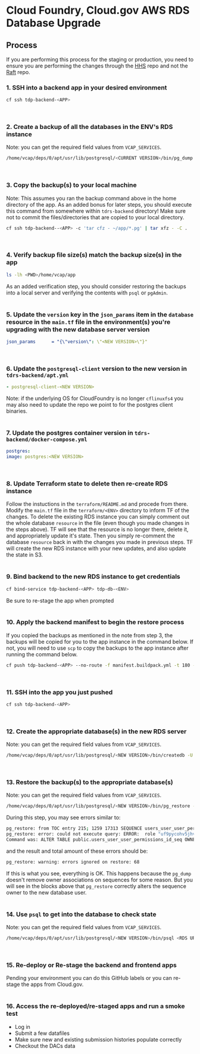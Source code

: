 # Cloud Foundry, Cloud.gov AWS RDS Database Upgrade

## Process

If you are performing this process for the staging or production, you need to ensure you are performing the changes through the [HHS](https://github.com/HHS/TANF-app) repo and not the [Raft](https://github.com/raft-tech/TANF-app) repo.
<br/>

### 1. SSH into a backend app in your desired environment
```bash
cf ssh tdp-backend-<APP>
```
<br/>

### 2. Create a backup of all the databases in the ENV's RDS instance
Note: you can get the required field values from `VCAP_SERVICES`.
```bash
/home/vcap/deps/0/apt/usr/lib/postgresql/<CURRENT VERSION>/bin/pg_dump -h <HOST> -p <PORT> -d <DB_NAME> -U <DB_USER> -F c --no-acl --no-owner -f <FILE_NAME>.pg
```
<br/>

### 3. Copy the backup(s) to your local machine
Note: This assumes you ran the backup command above in the home directory of the app. As an added bonus for later steps, you should execute this command from somewhere within `tdrs-backend` directory! Make sure not to commit the files/directories that are copied to your local directory.
```bash
cf ssh tdp-backend--<APP> -c 'tar cfz - ~/app/*.pg' | tar xfz - -C .
```
<br/>

### 4. Verify backup file size(s) match the backup size(s) in the app
```bash
ls -lh <PWD>/home/vcap/app
```
As an added verification step, you should consider restoring the backups into a local server and verifying the contents with `psql` or `pgAdmin`.
<br/><br/>

### 5. Update the `version` key in the `json_params` item in the `database` resource in the `main.tf` file in the environment(s) you're upgrading with the new database server version
```yaml
json_params      = "{\"version\": \"<NEW VERSION>\"}"
```
<br/>

### 6. Update the `postgresql-client` version to the new version in `tdrs-backend/apt.yml`
```yaml
- postgresql-client-<NEW VERSION>
```
Note: if the underlying OS for CloudFoundry is no longer `cflinuxfs4` you may also need to update the repo we point to for the postgres client binaries.
<br/><br/>

### 7. Update the postgres container version in `tdrs-backend/docker-compose.yml`
```yaml
postgres:
image: postgres:<NEW VERSION>
```
<br/>

### 8. Update Terraform state to delete then re-create RDS instance
Follow the instuctions in the `terraform/README.md` and procede from there. Modify the `main.tf` file in the `terraform/<ENV>` directory to inform TF of the changes. To delete the existing RDS instance you can simply comment out the whole database `resource` in the file (even though you made changes in the steps above). TF will see that the resource is no longer there, delete it, and appropriately update it's state. Then you simply re-comment the database `resource` back in with the changes you made in previous steps. TF will create the new RDS instance with your new updates, and also update the state in S3.
<br/><br/>

### 9. Bind backend to the new RDS instance to get credentials
```bash
cf bind-service tdp-backend-<APP> tdp-db-<ENV>
```
Be sure to re-stage the app when prompted
<br/><br/>

### 10. Apply the backend manifest to begin the restore process
If you copied the backups as mentioned in the note from step 3, the backups will be copied for you to the app instance in the command below. If not, you will need to use `scp` to copy the backups to the app instance after running the command below.
```bash
cf push tdp-backend-<APP> --no-route -f manifest.buildpack.yml -t 180 --strategy rolling
```
<br/>

### 11. SSH into the app you just pushed
```bash
cf ssh tdp-backend-<APP>
```
<br/>

### 12. Create the appropriate database(s) in the new RDS server
Note: you can get the required field values from `VCAP_SERVICES`.
```bash
/home/vcap/deps/0/apt/usr/lib/postgresql/<NEW VERSION>/bin/createdb -U <DB_USER> -h <HOST> <DB_NAME>
```
<br/>

### 13. Restore the backup(s) to the appropriate database(s)
Note: you can get the required field values from `VCAP_SERVICES`.
```bash
/home/vcap/deps/0/apt/usr/lib/postgresql/<NEW VERSION>/bin/pg_restore -p <PORT> -h <HOST> -U <DB_USER> -d <DB_NAME> <FILE_NAME>.pg
```
During this step, you may see errors similar to:
```bash
pg_restore: from TOC entry 215; 1259 17313 SEQUENCE users_user_user_permissions_id_seq uf9pycohv5jhv6zf
pg_restore: error: could not execute query: ERROR:  role "uf9pycohv5jhv6zf" does not exist
Command was: ALTER TABLE public.users_user_user_permissions_id_seq OWNER TO uf9pycohv5jhv6zf;
```
and the result and total amount of these errors should be:
```bash
pg_restore: warning: errors ignored on restore: 68
```
If this is what you see, everything is OK. This happens because the `pg_dump` doesn't remove owner associations on sequences for some reason. But you will see in the blocks above that `pg_restore` correctly alters the sequence owner to the new database user.
<br/><br/>

### 14. Use `psql` to get into the database to check state
Note: you can get the required field values from `VCAP_SERVICES`.
```bash
/home/vcap/deps/0/apt/usr/lib/postgresql/<NEW VERSION>/bin/psql <RDS URI>
```
<br/>

### 15. Re-deploy or Re-stage the backend and frontend apps
Pending your environment you can do this GitHub labels or you can re-stage the apps from Cloud.gov.
<br/><br/>

### 16. Access the re-deployed/re-staged apps and run a smoke test
- Log in
- Submit a few datafiles
- Make sure new and existing submission histories populate correctly
- Checkout the DACs data
<br/>

